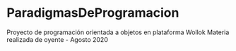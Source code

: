 # ParadigmasDeProgramacion
Proyecto de programación orientada a objetos en plataforma Wollok
Materia realizada de oyente - Agosto 2020
